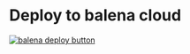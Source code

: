# Deploy to balena cloud 
[![balena deploy button](https://www.balena.io/deploy.svg)](https://dashboard.balena-cloud.com/deploy?repoUrl=https://github.com/balena-io-playground/couchdb-multiservice-bootstrap>)
